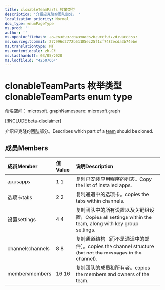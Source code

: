 ```yaml
---
title: clonableTeamParts 枚举类型
description: '介绍应克隆的团队部分。 '
localization_priority: Normal
doc_type: enumPageType
ms.prod: ''
author: ''
ms.openlocfilehash: 287e63d9972043508c62b29ccf9b72d19accc337
ms.sourcegitcommit: 272996d2772b51105ec25f1cf7482ecda3b74ebe
ms.translationtype: MT
ms.contentlocale: zh-CN
ms.lasthandoff: 03/05/2020
ms.locfileid: "42507654"
---
```

# <a name="clonableteamparts-enum-type"></a><span data-ttu-id="fb300-103">clonableTeamParts 枚举类型</span><span class="sxs-lookup"><span data-stu-id="fb300-103">clonableTeamParts enum type</span></span>

<span data-ttu-id="fb300-104">命名空间： microsoft. graph</span><span class="sxs-lookup"><span data-stu-id="fb300-104">Namespace: microsoft.graph</span></span>

[!INCLUDE [beta-disclaimer](../../includes/beta-disclaimer.md)]

<span data-ttu-id="fb300-105">介绍应克隆的[团队](../resources/team.md)部分。</span><span class="sxs-lookup"><span data-stu-id="fb300-105">Describes which part of a [team](../resources/team.md) should be cloned.</span></span> 

## <a name="members"></a><span data-ttu-id="fb300-106">成员</span><span class="sxs-lookup"><span data-stu-id="fb300-106">Members</span></span>

| <span data-ttu-id="fb300-107">成员</span><span class="sxs-lookup"><span data-stu-id="fb300-107">Member</span></span> | <span data-ttu-id="fb300-108">值</span><span class="sxs-lookup"><span data-stu-id="fb300-108">Value</span></span>| <span data-ttu-id="fb300-109">说明</span><span class="sxs-lookup"><span data-stu-id="fb300-109">Description</span></span> |
|:---------------|:--------|:----------|
|<span data-ttu-id="fb300-110">apps</span><span class="sxs-lookup"><span data-stu-id="fb300-110">apps</span></span>|<span data-ttu-id="fb300-111">1 </span><span class="sxs-lookup"><span data-stu-id="fb300-111">1</span></span>|<span data-ttu-id="fb300-112">复制已安装应用程序的列表。</span><span class="sxs-lookup"><span data-stu-id="fb300-112">Copy the list of installed apps.</span></span>|
|<span data-ttu-id="fb300-113">选项卡</span><span class="sxs-lookup"><span data-stu-id="fb300-113">tabs</span></span>|<span data-ttu-id="fb300-114">2 </span><span class="sxs-lookup"><span data-stu-id="fb300-114">2</span></span>|<span data-ttu-id="fb300-115">复制通道中的选项卡。</span><span class="sxs-lookup"><span data-stu-id="fb300-115">copies the tabs within channels.</span></span>|
|<span data-ttu-id="fb300-116">设置</span><span class="sxs-lookup"><span data-stu-id="fb300-116">settings</span></span>|<span data-ttu-id="fb300-117">4 </span><span class="sxs-lookup"><span data-stu-id="fb300-117">4</span></span>|<span data-ttu-id="fb300-118">复制团队中的所有设置以及关键组设置。</span><span class="sxs-lookup"><span data-stu-id="fb300-118">Copies all settings within the team, along with key group settings.</span></span>|
|<span data-ttu-id="fb300-119">channels</span><span class="sxs-lookup"><span data-stu-id="fb300-119">channels</span></span>|<span data-ttu-id="fb300-120">8 </span><span class="sxs-lookup"><span data-stu-id="fb300-120">8</span></span>|<span data-ttu-id="fb300-121">复制通道结构（而不是通道中的邮件）。</span><span class="sxs-lookup"><span data-stu-id="fb300-121">copies the channel structure (but not the messages in the channel).</span></span>|
|<span data-ttu-id="fb300-122">members</span><span class="sxs-lookup"><span data-stu-id="fb300-122">members</span></span>|<span data-ttu-id="fb300-123">16 </span><span class="sxs-lookup"><span data-stu-id="fb300-123">16</span></span>|<span data-ttu-id="fb300-124">复制团队的成员和所有者。</span><span class="sxs-lookup"><span data-stu-id="fb300-124">copies the members and owners of the team.</span></span>|
